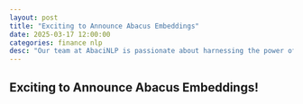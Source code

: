 ```yaml
---
layout: post
title: "Exciting to Announce Abacus Embeddings"
date: 2025-03-17 12:00:00
categories: finance nlp
desc: "Our team at AbaciNLP is passionate about harnessing the power of financial text data. Today, we're proud to introduce our latest breakthrough: a cutting-edge financial embedding model and API that surpasses existing public models. And this is just the beginning - stay tuned for more exciting developments to come!"
---
```


## Exciting to Announce Abacus Embeddings!